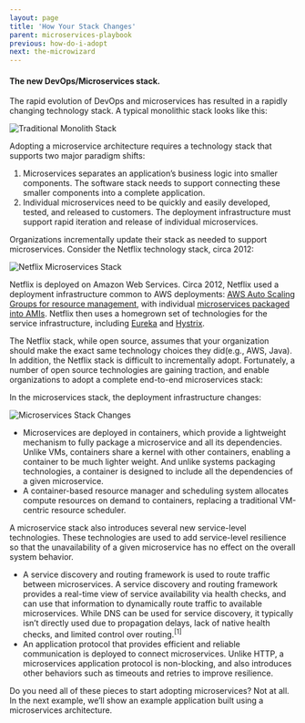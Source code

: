 ```yaml
---
layout: page
title: 'How Your Stack Changes'
parent: microservices-playbook
previous: how-do-i-adopt
next: the-microwizard
---
```

#### The new DevOps/Microservices stack.

The rapid evolution of DevOps and microservices has resulted in a rapidly changing technology stack. A typical monolithic stack looks like this:

![Traditional Monolith Stack]({{site.baseurl}}/images/typical.png)

Adopting a microservice architecture requires a technology stack that supports two major paradigm shifts:

1. Microservices separates an application’s business logic into smaller components. The software stack needs to support connecting these smaller components into a complete application.
2. Individual microservices need to be quickly and easily developed, tested, and released to customers. The deployment infrastructure must support rapid iteration and release of individual microservices.

Organizations incrementally update their stack as needed to support microservices. Consider the Netflix technology stack, circa 2012:

![Netflix Microservices Stack]({{site.baseurl}}/images/netflix.png)

Netflix is deployed on Amazon Web Services. Circa 2012, Netflix used a deployment infrastructure common to AWS deployments: [AWS Auto Scaling Groups for resource management](https://www.google.com/url?q=http://techblog.netflix.com/2012/01/auto-scaling-in-amazon-cloud.html&amp;sa=D&amp;usg=AFQjCNGliRlmdrTri_re1DLQo7nflCygvA), with individual [microservices packaged into AMIs](https://www.google.com/url?q=http://techblog.netflix.com/2013/03/ami-creation-with-aminator.html&amp;sa=D&amp;usg=AFQjCNGXPwjbVleIVaHPsIiKHxXvY5K6JA). Netflix then uses a homegrown set of technologies for the service infrastructure, including [Eureka](https://www.google.com/url?q=https://github.com/Netflix/eureka&amp;sa=D&amp;usg=AFQjCNEP11fKjeCgNbvIINeYj453uC9iBw) and [Hystrix](https://www.google.com/url?q=https://github.com/Netflix/Hystrix&amp;sa=D&amp;usg=AFQjCNGUV5mRwdB5NCdmuQH4QIOABgVXhQ).

The Netflix stack, while open source, assumes that your organization should make the exact same technology choices they did(e.g., AWS, Java). In addition, the Netflix stack is difficult to incrementally adopt. Fortunately, a number of open source technologies are gaining traction, and enable organizations to adopt a complete end-to-end microservices stack:

In the microservices stack, the deployment infrastructure changes:

![Microservices Stack Changes]({{site.baseurl}}/images/microservices.png)

* Microservices are deployed in containers, which provide a lightweight mechanism to fully package a microservice and all its dependencies. Unlike VMs, containers share a kernel with other containers, enabling a container to be much lighter weight. And unlike systems packaging technologies, a container is designed to include all the dependencies of a given microservice.
* A container-based resource manager and scheduling system allocates compute resources on demand to containers, replacing a traditional VM-centric resource scheduler.

A microservice stack also introduces several new service-level technologies. These technologies are used to add service-level resilience so that the unavailability of a given microservice has no effect on the overall system behavior.


* A service discovery and routing framework is used to route traffic between microservices. A service discovery and routing framework provides a real-time view of service availability via health checks, and can use that information to dynamically route traffic to available microservices. While DNS can be used for service discovery, it typically isn’t directly used due to propagation delays, lack of native health checks, and limited control over routing.<sup>[1]</sup>
* An application protocol that provides efficient and reliable communication is deployed to connect microservices. Unlike HTTP, a microservices application protocol is non-blocking, and also introduces other behaviors such as timeouts and retries to improve resilience.

Do you need all of these pieces to start adopting microservices? Not at all. In the next example, we’ll show an example application built using a microservices architecture.
